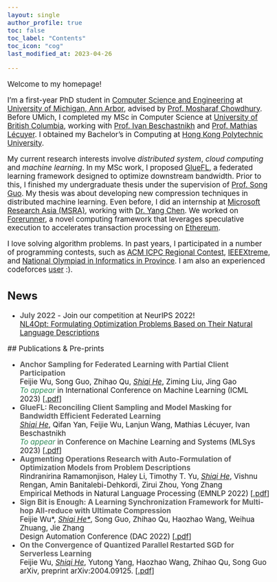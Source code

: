 ```yaml
---
layout: single
author_profile: true
toc: false
toc_label: "Contents"
toc_icon: "cog"
last_modified_at: 2023-04-26

---
```

<style type="text/css">

body{ /* Normal  */
      font-size: 17px;
  }

.author__avatar{
    padding-left:10%;
    padding-right:10%;
}

.author__content{
    text-align: center;

}

.author__avatar img{
    max-width:100%;
}

.author__urls{
    padding-left: 15%;
}

.page__content p {
    margin-top: 1.5em;
    margin-bottom: 1.5em;
}

.page{
    padding-right: 0%;
    font-size: 15px;
}

strong {
    color: #616161;
}
</style>

Welcome to my homepage!

<!-- <br />  -->

I’m a first-year PhD student in [Computer Science and Engineering](https://www.cse.umich.edu/) at [University of Michigan, Ann Arbor](https://www.umich.edu/), advised by [Prof. Mosharaf Chowdhury](https://www.mosharaf.com/). Before UMich, I completed my MSc in Computer Science at [University of British Columbia](https://www.ubc.ca/), working with [Prof. Ivan Beschastnikh](https://www.cs.ubc.ca/~bestchai/) and [Prof. Mathias Lécuyer](http://mathias.lecuyer.me/). I obtained my Bachelor’s in Computing at [Hong Kong Polytechnic University](https://www.polyu.edu.hk/en/).

My current research interests involve <em>distributed system</em>, <em>cloud computing</em> and <em>machine learning</em>. In my MSc work, I proposed [GlueFL](https://arxiv.org/abs/2212.01523), a federated learning framework designed to optimize downstream bandwidth. Prior to this, I finished my undergraduate thesis under the supervision of [Prof. Song Guo](https://www4.comp.polyu.edu.hk/~cssongguo/). My thesis was about developing new compression techniques in distributed machine learning. Even before, I did an internship at [Microsoft Research Asia (MSRA)](https://www.microsoft.com/en-us/research/lab/microsoft-research-asia/), working with [Dr. Yang Chen](https://www.microsoft.com/en-us/research/people/yachen/). We worked on [Forerunner](https://www.microsoft.com/en-us/research/uploads/prod/2021/09/3477132.3483564.pdf), a novel computing framework that leverages speculative execution to accelerates transaction processing on [Ethereum](https://ethereum.org/en/).

I love solving algorithm problems. In past years, I participated in a number of programming contests, such as [ACM ICPC Regional Contest](https://icpc.global/), [IEEEXtreme](https://ieeextreme.org/), and [National Olympiad in Informatics in Province](https://www.noi.cn/). I am also an experienced codeforces [user](https://codeforces.com/profile/TCtower) :).
<!-- # Heading
sss -->
## News
<ul>
<li>
<strong>July 2022</strong> - Join our competition at NeurIPS 2022! 
<br/><a href="https://nl4opt.github.io/" title="c4"> NL4Opt: Formulating Optimization Problems Based on Their Natural Language Descriptions </a>
</li>
</ul>
## Publications & Pre-prints
<ul>
<!-- <em style="color:#cc6600;">Submitted</em> -->
<!-- <em style="color:seagreen;">To appear</em> -->
<li>
<strong>Anchor Sampling for Federated Learning with Partial Client Participation</strong>
<br/>Feijie Wu, Song Guo, Zhihao Qu, <u><em>Shiqi He</em></U>, Ziming Liu, Jing Gao
<br/> <em style="color:seagreen;">To appear</em> in International Conference on Machine Learning (ICML 2023) [<a href="https://arxiv.org/pdf/2206.05891.pdf" title="p4">.pdf</a>]
</li>

<li>
<strong>GlueFL: Reconciling Client Sampling and Model Masking for Bandwidth Efficient Federated Learning</strong>
<br/><u><em>Shiqi He</em></U>, Qifan Yan, Feijie Wu, Lanjun Wang, Mathias Lécuyer, Ivan Beschastnikh 
<br/> <em style="color:seagreen;">To appear</em> in Conference on Machine Learning and Systems (MLSys 2023) [<a href="https://arxiv.org/pdf/2212.01523.pdf" title="p4">.pdf</a>]
</li>

<li>
<strong>Augmenting Operations Research with Auto-Formulation of Optimization Models from Problem Descriptions</strong>
<br/>Rindranirina Ramamonjison, Haley Li, Timothy T. Yu, <u><em>Shiqi He</em></U>, Vishnu Rengan, Amin Banitalebi-Dehkordi, Zirui Zhou, Yong Zhang
<br/> Empirical Methods in Natural Language Processing (EMNLP 2022) [<a href="https://arxiv.org/pdf/2209.15565.pdf" title="p3">.pdf</a>]
</li>

<li>
<strong>Sign Bit is Enough: A Learning Synchronization Framework for Multi-hop All-reduce with Ultimate Compression</strong>
<br/>Feijie Wu*, <u><em>Shiqi He*</em></U>, Song Guo, Zhihao Qu, Haozhao Wang, Weihua Zhuang, Jie Zhang
<br/> Design Automation Conference (DAC 2022) [<a href="https://arxiv.org/pdf/2204.06787.pdf" title="p2">.pdf</a>]
</li>

<li>
<strong>On the Convergence of Quantized Parallel Restarted SGD for Serverless Learning</strong>
<br/>Feijie Wu, <u><em>Shiqi He</em></U>, Yutong Yang, Haozhao Wang, Zhihao Qu, Song Guo
<br/> arXiv, preprint arXiv:2004.09125. [<a href="https://arxiv.org/pdf/2004.09125.pdf" title="p1">.pdf</a>] 
</li>
</ul>
<!-- Lafuente, E., <u><strong>Lürig, M.D.</strong></u>, Rövekamp, M., Matthews, B., Buser, C., Vorburger, C., and Räsänen, K.. Building on 150 years of knowledge: the freshwater isopod <i>Asellus aquaticus</i> as an integrative eco-evolutionary model system. Frontiers in Ecology and Evolution. <i>In press</i>. -->

<!-- 
<h1>{{ "Recent Publication" | toc .toc__menu }}</h1>
sdasdasd

<h2>{{ "Recent Publication" | toc__menu}}</h2>

sdsasas -->
